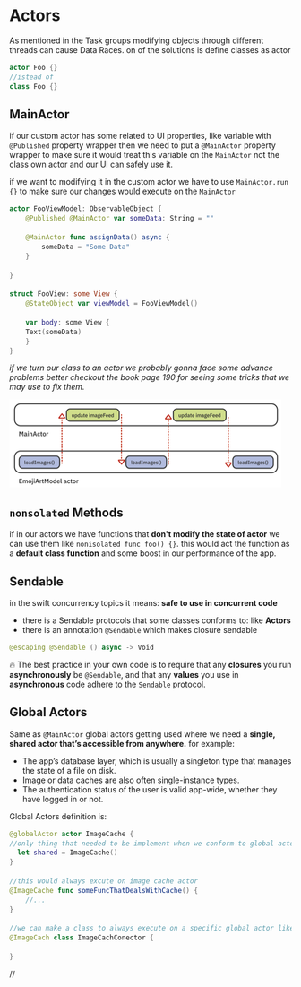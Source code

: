 # Actors
As mentioned in the Task groups modifying objects through different threads can cause Data Races. on of the solutions is define classes as actor

```swift
actor Foo {}
//istead of 
class Foo {}
```


## MainActor
if our custom actor has some related to UI properties, like variable with `@Published` property wrapper then we need to put a `@MainActor` property wrapper to make sure it would treat this variable on the `MainActor` not the class own actor and our UI can safely use it.

if we want to modifying it in the custom actor we have to use `MainActor.run {}` to make sure our changes would execute on the `MainActor`

```swift
actor FooViewModel: ObservableObject {
	@Published @MainActor var someData: String = ""

	@MainActor func assignData() async {
		someData = "Some Data"
	}

}

struct FooView: some View {
	@StateObject var viewModel = FooViewModel()

	var body: some View {
	Text(someData)
	}
}
```

*if we turn our class to an actor we probably gonna face some advance problems better checkout the book page 190 for seeing some tricks that we may use to fix them.*

![Actor Serialization](attachments/actor_serialization.png)

## `nonsolated` Methods
if in our actors we have functions that **don't modify the state of actor** we can use them like `nonisolated func foo() {}`. this would act the function as a **default class function**  and some boost in our performance of the app.

## Sendable
in the swift concurrency topics it means: **safe to use in concurrent code**
* there is a Sendable protocols that some classes conforms to: like **Actors**
* there is an annotation `@Sendable` which makes closure sendable
```swift
@escaping @Sendable () async -> Void
```

🔥 The best practice in your own code is to require that any **closures** you run **asynchronously** be `@Sendable`, and that any **values** you use in **asynchronous** code adhere to the `Sendable` protocol.


## Global Actors
Same as `@MainActor` global actors getting used where we need a **single, shared actor that’s accessible from anywhere.**
for example: 

* The app’s database layer, which is usually a singleton type that manages the state of a file on disk.
* Image or data caches are also often single-instance types.
* The authentication status of the user is valid app-wide, whether they have logged in or not.

Global Actors definition is:
```Swift
@globalActor actor ImageCache {
//only thing that needed to be implement when we conform to global actor
  let shared = ImageCache() 
}

//this would always excute on image cache actor
@ImageCache func someFuncThatDealsWithCache() {
	//...
}

//we can make a class to always execute on a specific global actor like
@ImageCach class ImageCachConector {

}
```

//